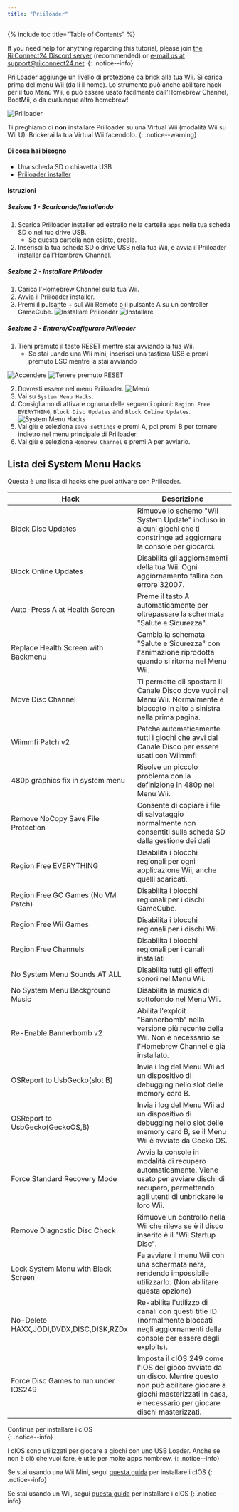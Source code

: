 ```yaml
---
title: "Priiloader"
---
```


{% include toc title="Table of Contents" %}

If you need help for anything regarding this tutorial, please join [the RiiConnect24 Discord server](https://discord.gg/rc24) (recommended) or [e-mail us at support@riiconnect24.net](mailto:support@riiconnect24.net).
{: .notice--info}

PriiLoader aggiunge un livello di protezione da brick alla tua Wii. Si carica prima del menù Wii (da li il nome). Lo strumento può anche abilitare hack per il tuo Menù Wii, e può essere usato facilmente dall'Homebrew Channel, BootMii, o da qualunque altro homebrew!

![Priiloader](/images/priiloader.jpg)

Ti preghiamo di **non** installare Priiloader su una Virtual Wii (modalità Wii su Wii U). Brickerai la tua Virtual Wii facendolo.
{: .notice--warning}

#### Di cosa hai bisogno
* Una scheda SD o chiavetta USB
* [Priiloader installer](assets/files/Priiloader_v0_9.zip)

#### Istruzioni
##### Sezione 1 - Scaricando/Installando

1. Scarica Priiloader installer ed estrailo nella cartella `apps` nella tua scheda SD o nel tuo drive USB.
    * Se questa cartella non esiste, creala.
2. Inserisci la tua scheda SD o drive USB nella tua Wii, e avvia il Priiloader installer dall'Hombrew Channel.

##### Sezione 2 - Installare Priiloader

1. Carica l'Homebrew Channel sulla tua Wii.
2. Avvia il Priiloader installer.
3. Premi il pulsante + sul Wii Remote o il pulsante A su un controller GameCube. ![Installare Priiloader](/images/Priiloader/2.png) ![Installare](/images/Priiloader/3.png)

##### Sezione 3 - Entrare/Configurare Priiloader

1. Tieni premuto il tasto RESET mentre stai avviando la tua Wii.
    * Se stai uando una WIi mini, inserisci una tastiera USB e premi premuto ESC mentre la stai avviando

![Accendere](/images/Priiloader/5.jpg) ![Tenere premuto RESET](/images/Priiloader/4.jpg)

2. Dovresti essere nel menu Priiloader. ![Menù](/images/Priiloader/6.png)
3. Vai su `System Menu Hacks`.
4. Consigliamo di attivare ognuna delle seguenti opioni: `Region Free EVERYTHING`, `Block Disc Updates` and `Block Online Updates`. ![System Menu Hacks](/images/Priiloader/7.png)
1. Vai giù e seleziona `save settings` e premi A, poi premi B per tornare indietro nel menu principale di Priiloader.
1. Vai giù e seleziona `Hombrew Channel` e premi A per avviarlo.

## Lista dei System Menu Hacks

Questa è una lista di hacks che puoi attivare con Priiloader.

| Hack                                    | Descrizione                                                                                                                                                                        |
| --------------------------------------- | ---------------------------------------------------------------------------------------------------------------------------------------------------------------------------------- |
| Block Disc Updates                      | Rimuove lo schemo "Wii System Update" incluso in alcuni giochi che ti constringe ad aggiornare la console per giocarci.                                                            |
| Block Online Updates                    | Disabilita gli aggiornamenti della tua Wii. Ogni aggiornamento fallirà con errore 32007.                                                                                           |
| Auto-Press A at Health Screen           | Preme il tasto A automaticamente per oltrepassare la schermata "Salute e Sicurezza".                                                                                               |
| Replace Health Screen with Backmenu     | Cambia la schemata "Salute e Sicurezza" con l'animazione riprodotta quando si ritorna nel Menu Wii.                                                                                |
| Move Disc Channel                       | Ti permette dii spostare il Canale Disco dove vuoi nel Menu Wii. Normalmente è bloccato in alto a sinistra nella prima pagina.                                                     |
| Wiimmfi Patch v2                        | Patcha automaticamente tutti i giochi che avvi dal Canale Disco per essere usati con Wiimmfi                                                                                       |
| 480p graphics fix in system menu        | Risolve un piccolo problema con la definizione in 480p nel Menu Wii.                                                                                                               |
| Remove NoCopy Save File Protection      | Consente di copiare i file di salvataggio normalmente non consentiti sulla scheda SD dalla gestione dei dati                                                                       |
| Region Free EVERYTHING                  | Disabilita i blocchi regionali per ogni applicazione Wii, anche quelli scaricati.                                                                                                  |
| Region Free GC Games (No VM Patch)      | Disabilita i blocchi regionali per i dischi GameCube.                                                                                                                              |
| Region Free Wii Games                   | Disabilita i blocchi regionali per i dischi Wii.                                                                                                                                   |
| Region Free Channels                    | Disabilita i blocchi regionali per i canali installati                                                                                                                             |
| No System Menu Sounds AT ALL            | Disabilita tutti gli effetti sonori nel Menu Wii.                                                                                                                                  |
| No System Menu Background Music         | Disabilita la musica di sottofondo nel Menu Wii.                                                                                                                                   |
| Re-Enable Bannerbomb v2                 | Abilita l'exploit "Bannerbomb" nella versione più recente della Wii. Non è necessario se l'Homebrew Channel è già installato.                                                      |
| OSReport to UsbGecko(slot B)            | Invia i log del Menu Wii ad un dispositivo di debugging nello slot delle memory card B.                                                                                            |
| OSReport to UsbGecko(GeckoOS,B)         | Invia i log del Menu Wii ad un dispositivo di debugging nello slot delle memory card B, se il Menu Wii è avviato da Gecko OS.                                                      |
| Force Standard Recovery Mode            | Avvia la console in modalità di recupero automaticamente. Viene usato per avviare dischi di recupero, permettendo agli utenti di unbrickare le loro Wii.                           |
| Remove Diagnostic Disc Check            | Rimuove un controllo nella Wii che rileva se è il disco inserito è il "Wii Startup Disc".                                                                                          |
| Lock System Menu with Black Screen      | Fa avviare il menu Wii con una schermata nera, rendendo impossibile utilizzarlo. (Non abilitare questa opzione)                                                                    |
| No-Delete HAXX,JODI,DVDX,DISC,DISK,RZDx | Re-abilita l'utilizzo di canali con questi title ID (normalmente bloccati negli aggiornamenti della console per essere degli exploits).                                            |
| Force Disc Games to run under IOS249    | Imposta il cIOS 249 come l'IOS del gioco avviato da un disco. Mentre questo non può abilitare giocare a giochi masterizzati in casa, è necessario per giocare dischi masterizzati. |


Continua per installare i cIOS<br>
{: .notice--info}

I cIOS sono utilizzati per giocare a giochi con uno USB Loader. Anche se non è ciò che vuoi fare, è utile per molte apps hombrew.
{: .notice--info}

Se stai usando una Wii Mini, segui [questa guida](cios-mini) per installare i cIOS
{: .notice--info}

Se stai usando un Wii, segui [questa guida](cios) per installare i cIOS
{: .notice--info}
